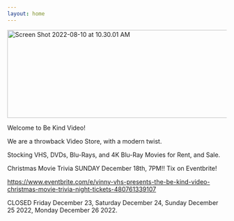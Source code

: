 ```yaml
---
layout: home
---
```


<a data-flickr-embed="true" href="https://www.flickr.com/photos/bekindvideo/52436647120/in/dateposted-public/" title="Screen Shot 2022-08-10 at 10.30.01 AM"><img src="https://live.staticflickr.com/65535/52436647120_0cbaf9a045_h.jpg" width="800" height="202" alt="Screen Shot 2022-08-10 at 10.30.01 AM"></a><script async src="//embedr.flickr.com/assets/client-code.js" charset="utf-8"></script>

Welcome to Be Kind Video!

We are a throwback Video Store, with a modern twist.

Stocking VHS, DVDs, Blu-Rays, and 4K Blu-Ray Movies for Rent, and Sale.

Christmas Movie Trivia SUNDAY December 18th, 7PM!! Tix on Eventbrite!

https://www.eventbrite.com/e/vinny-vhs-presents-the-be-kind-video-christmas-movie-trivia-night-tickets-480761339107

CLOSED Friday December 23, Saturday December 24, Sunday December 25 2022, Monday December 26 2022. 
